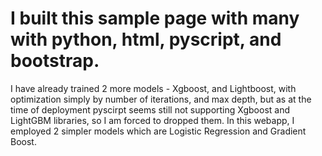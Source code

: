 # I built this sample page with many with python, html, pyscript, and bootstrap.
I have already trained 2 more models - Xgboost, and Lightboost, with optimization simply by number of iterations, and max depth, but as at the time of deployment pyscirpt seems still not supporting Xgboost and LightGBM libraries, so I am forced to dropped them. 
In this webapp, I employed 2 simpler models which are Logistic Regression and Gradient Boost.
